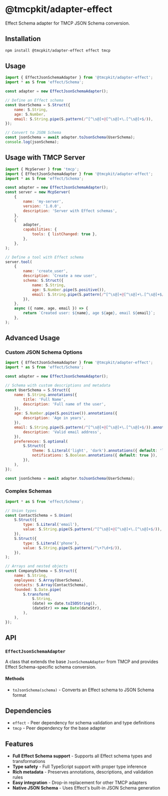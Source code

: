 # @tmcpkit/adapter-effect

Effect Schema adapter for TMCP JSON Schema conversion.

## Installation

```bash
npm install @tmcpkit/adapter-effect effect tmcp
```

## Usage

```javascript
import { EffectJsonSchemaAdapter } from '@tmcpkit/adapter-effect';
import * as S from 'effect/Schema';

const adapter = new EffectJsonSchemaAdapter();

// Define an Effect schema
const UserSchema = S.Struct({
	name: S.String,
	age: S.Number,
	email: S.String.pipe(S.pattern(/^[^\s@]+@[^\s@]+\.[^\s@]+$/)),
});

// Convert to JSON Schema
const jsonSchema = await adapter.toJsonSchema(UserSchema);
console.log(jsonSchema);
```

## Usage with TMCP Server

```javascript
import { McpServer } from 'tmcp';
import { EffectJsonSchemaAdapter } from '@tmcpkit/adapter-effect';
import * as S from 'effect/Schema';

const adapter = new EffectJsonSchemaAdapter();
const server = new McpServer(
	{
		name: 'my-server',
		version: '1.0.0',
		description: 'Server with Effect schemas',
	},
	{
		adapter,
		capabilities: {
			tools: { listChanged: true },
		},
	},
);

// Define a tool with Effect schema
server.tool(
	{
		name: 'create_user',
		description: 'Create a new user',
		schema: S.Struct({
			name: S.String,
			age: S.Number.pipe(S.positive()),
			email: S.String.pipe(S.pattern(/^[^\s@]+@[^\s@]+\.[^\s@]+$/)),
		}),
	},
	async ({ name, age, email }) => {
		return `Created user: ${name}, age ${age}, email ${email}`;
	},
);
```

## Advanced Usage

### Custom JSON Schema Options

```javascript
import { EffectJsonSchemaAdapter } from '@tmcpkit/adapter-effect';
import * as S from 'effect/Schema';

const adapter = new EffectJsonSchemaAdapter();

// Schema with custom descriptions and metadata
const UserSchema = S.Struct({
	name: S.String.annotations({
		title: 'Full Name',
		description: 'Full name of the user',
	}),
	age: S.Number.pipe(S.positive()).annotations({
		description: 'Age in years',
	}),
	email: S.String.pipe(S.pattern(/^[^\s@]+@[^\s@]+\.[^\s@]+$/)).annotations({
		description: 'Valid email address',
	}),
	preferences: S.optional(
		S.Struct({
			theme: S.Literal('light', 'dark').annotations({ default: 'light' }),
			notifications: S.Boolean.annotations({ default: true }),
		}),
	),
});

const jsonSchema = await adapter.toJsonSchema(UserSchema);
```

### Complex Schemas

```javascript
import * as S from 'effect/Schema';

// Union types
const ContactSchema = S.Union(
	S.Struct({
		type: S.Literal('email'),
		value: S.String.pipe(S.pattern(/^[^\s@]+@[^\s@]+\.[^\s@]+$/)),
	}),
	S.Struct({
		type: S.Literal('phone'),
		value: S.String.pipe(S.pattern(/^\+?\d+$/)),
	}),
);

// Arrays and nested objects
const CompanySchema = S.Struct({
	name: S.String,
	employees: S.Array(UserSchema),
	contacts: S.Array(ContactSchema),
	founded: S.Date.pipe(
		S.transform(
			S.String,
			(date) => date.toISOString(),
			(dateStr) => new Date(dateStr),
		),
	),
});
```

## API

### `EffectJsonSchemaAdapter`

A class that extends the base `JsonSchemaAdapter` from TMCP and provides Effect Schema-specific schema conversion.

#### Methods

- `toJsonSchema(schema)` - Converts an Effect schema to JSON Schema format

## Dependencies

- `effect` - Peer dependency for schema validation and type definitions
- `tmcp` - Peer dependency for the base adapter

## Features

- **Full Effect Schema support** - Supports all Effect schema types and transformations
- **Type safety** - Full TypeScript support with proper type inference
- **Rich metadata** - Preserves annotations, descriptions, and validation rules
- **Easy integration** - Drop-in replacement for other TMCP adapters
- **Native JSON Schema** - Uses Effect's built-in JSON Schema generation
